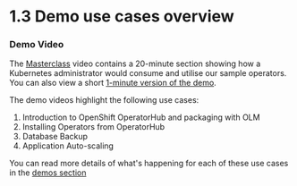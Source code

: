 # 1.3 Demo use cases overview

### Demo Video

The [Masterclass](./masterclass.md) video contains a 20-minute section showing how a Kubernetes administrator would consume and utilise our sample operators.  You can also view a short [1-minute version of the demo](https://youtu.be/iblGZ8mmbGo).

The demo videos highlight the following use cases:

1. Introduction to OpenShift OperatorHub and packaging with OLM
2. Installing Operators from OperatorHub
3. Database Backup
4. Application Auto-scaling

You can read more details of what's happening for each of these use cases in the [demos section](./demos-overview.md)